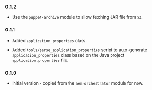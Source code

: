 ### 0.1.2
* Use the `puppet-archive` module to allow fetching JAR file from `S3`.

### 0.1.1
* Added `application_properties` class.

* Added `tools/parse_application_properties` script to auto-generate
  `application_properties` class based on the Java project
  `application.properties` file.

### 0.1.0
* Initial version - copied from the `aem-orchestrator` module for now.
